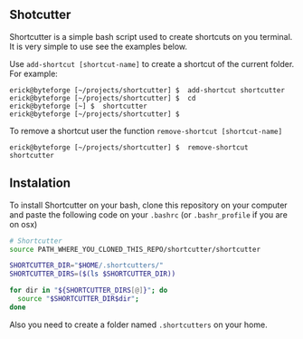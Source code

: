 ## Shotcutter

Shortcutter is a simple bash script used to create shortcuts on you terminal. It is very simple to use see the examples below.

Use `add-shortcut [shortcut-name]` to create a shortcut of the current folder. For example:

```
erick@byteforge [~/projects/shortcutter] $  add-shortcut shortcutter
erick@byteforge [~/projects/shortcutter] $  cd
erick@byteforge [~] $  shortcutter 
erick@byteforge [~/projects/shortcutter] $  
```

To remove a shortcut user the function `remove-shortcut [shortcut-name]`

```
erick@byteforge [~/projects/shortcutter] $  remove-shortcut shortcutter
```

## Instalation

To install Shortcutter on your bash, clone this repository on your computer and paste the following code on your `.bashrc` (or `.bashr_profile` if you are on osx)

```bash
# Shortcutter
source PATH_WHERE_YOU_CLONED_THIS_REPO/shortcutter/shortcutter

SHORTCUTTER_DIR="$HOME/.shortcutters/"
SHORTCUTTER_DIRS=($(ls $SHORTCUTTER_DIR))

for dir in "${SHORTCUTTER_DIRS[@]}"; do
  source "$SHORTCUTTER_DIR$dir";
done
```

Also you need to create a folder named `.shortcutters` on your home.
